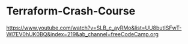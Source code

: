 # Terraform-Crash-Course
https://www.youtube.com/watch?v=SLB_c_ayRMo&list=UU8butISFwT-Wl7EV0hUK0BQ&index=219&ab_channel=freeCodeCamp.org
